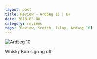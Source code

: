 ```yaml
---
layout: post
title: Review - Ardbeg 10 | B+
date: 2018-03-08
category: reviews
tags: [Review, Scotch, Islay, Ardbeg 10]
---
```


![Ardbeg 10]({{site.baseurl}}/images/2018-03-08-ardbeg.png)

Whisky Bob signing off.
